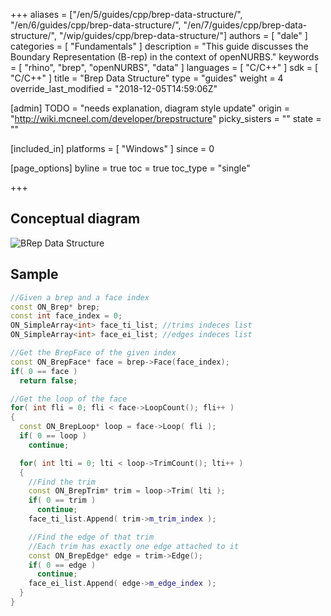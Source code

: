 +++
aliases = ["/en/5/guides/cpp/brep-data-structure/", "/en/6/guides/cpp/brep-data-structure/", "/en/7/guides/cpp/brep-data-structure/", "/wip/guides/cpp/brep-data-structure/"]
authors = [ "dale" ]
categories = [ "Fundamentals" ]
description = "This guide discusses the Boundary Representation (B-rep) in the context of openNURBS."
keywords = [ "rhino", "brep", "openNURBS", "data" ]
languages = [ "C/C++" ]
sdk = [ "C/C++" ]
title = "Brep Data Structure"
type = "guides"
weight = 4
override_last_modified = "2018-12-05T14:59:06Z"

[admin]
TODO = "needs explanation, diagram style update"
origin = "http://wiki.mcneel.com/developer/brepstructure"
picky_sisters = ""
state = ""

[included_in]
platforms = [ "Windows" ]
since = 0

[page_options]
byline = true
toc = true
toc_type = "single"

+++

 
## Conceptual diagram

![BRep Data Structure](/images/brep-data-structure-01.png)

## Sample

```cpp
//Given a brep and a face index
const ON_Brep* brep;
const int face_index = 0;
ON_SimpleArray<int> face_ti_list; //trims indeces list
ON_SimpleArray<int> face_ei_list; //edges indeces list

//Get the BrepFace of the given index
const ON_BrepFace* face = brep->Face(face_index);
if( 0 == face )
  return false;

//Get the loop of the face
for( int fli = 0; fli < face->LoopCount(); fli++ )
{
  const ON_BrepLoop* loop = face->Loop( fli );
  if( 0 == loop )
    continue;

  for( int lti = 0; lti < loop->TrimCount(); lti++ )
  {
    //Find the trim
    const ON_BrepTrim* trim = loop->Trim( lti );
    if( 0 == trim )
      continue;
    face_ti_list.Append( trim->m_trim_index );

    //Find the edge of that trim
    //Each trim has exactly one edge attached to it
    const ON_BrepEdge* edge = trim->Edge();
    if( 0 == edge )
      continue;
    face_ei_list.Append( edge->m_edge_index );
  }
}
```

